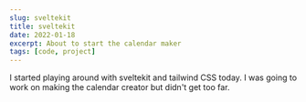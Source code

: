 ```yaml
---
slug: sveltekit
title: sveltekit
date: 2022-01-18
excerpt: About to start the calendar maker
tags: [code, project]
---
```


I started playing around with sveltekit and tailwind CSS today. I was going to work on making the calendar creator but didn't get too far.
